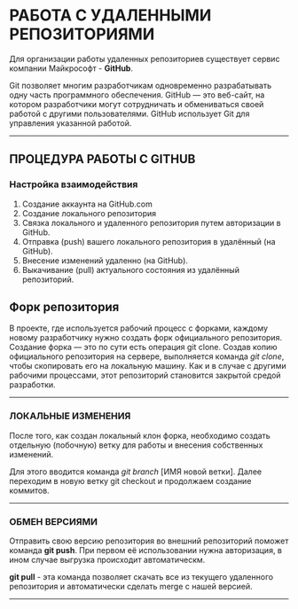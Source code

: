# РАБОТА С УДАЛЕННЫМИ РЕПОЗИТОРИЯМИ

Для организации работы удаленных
репозиториев существует сервис компании Майкрософт - **GitHub**.

Git позволяет многим разработчикам одновременно разрабатывать одну часть программного обеспечения. GitHub — это веб-сайт, на котором разработчики могут сотрудничать и обмениваться своей работой с другими пользователями. GitHub использует Git для управления указанной работой.

-----
## ПРОЦЕДУРА РАБОТЫ С GITHUB

### Настройка взаимодействия

1. Создание аккаунта на GitHub.com
2. Создание локального репозитория
3. Связка локального и удаленного репозитория путем авторизации в  GitHub.
4. Отправка (push) вашего локального репозитория в удалённый (на GitHub).
5. Внесение изменений удаленно (на GitHub).
6. Выкачивание (pull) актуального состояния из удалённый репозиторий.

## Форк репозитория 

В проекте, где используется рабочий процесс с форками, каждому новому разработчику нужно создать форк официального репозитория. Cоздание форка — это по сути есть операция git clone. 
Создав копию официального репозитория на сервере, выполняется команда *git clone*, чтобы скопировать его на локальную машину. Как и в случае с другими рабочими процессами, этот репозиторий становится закрытой средой разработки.

-----
### ЛОКАЛЬНЫЕ ИЗМЕНЕНИЯ

После того, как создан локальный клон форка, необходимо создать отдельную (побочную) ветку для работы и внесения собственных изменений. 

Для этого вводится команда *git branch* [ИМЯ новой ветки]. Далее переходим в новую ветку git checkout и продолжаем создание коммитов.

-----
### ОБМЕН ВЕРСИЯМИ

Отправить свою версию репозитория во
внешний репозиторий поможет команда **git
push**. При первом её использовании нужна авторизация,  в ином случае выгрузка происходит автоматическм.

**git pull** - эта команда позволяет скачать все
из текущего удаленного репозитория и автоматически
сделать merge с нашей версией.

----
